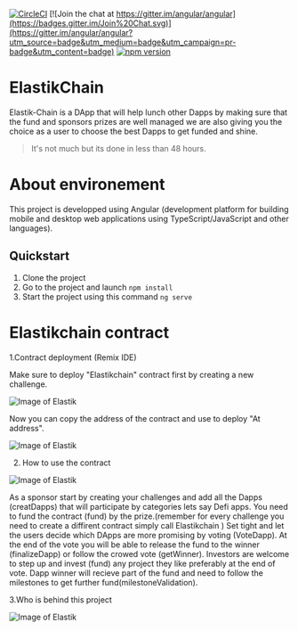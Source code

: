 
[![CircleCI](https://circleci.com/gh/angular/angular/tree/master.svg?style=shield)](https://circleci.com/gh/angular/workflows/angular/tree/master)
[![Join the chat at https://gitter.im/angular/angular](https://badges.gitter.im/Join%20Chat.svg)](https://gitter.im/angular/angular?utm_source=badge&utm_medium=badge&utm_campaign=pr-badge&utm_content=badge)
[![npm version](https://badge.fury.io/js/%40angular%2Fcore.svg)](https://www.npmjs.com/@angular/core)


# ElastikChain
Elastik-Chain is a DApp that will help lunch other Dapps by making sure that the fund and sponsors prizes are well managed we are also giving you the choice as a user to choose the best Dapps to get funded and shine.
> It's not much but its done in less than 48 hours.


# About environement
This project is developped using Angular (development platform for building mobile and desktop web applications using TypeScript/JavaScript and other languages).

## Quickstart

1. Clone the project 
2. Go to the project and launch `npm install`
3. Start the project using this command `ng serve`

# Elastikchain contract

1.Contract deployment (Remix IDE)

Make sure to deploy "Elastikchain" contract first by creating a new challenge.

![Image of Elastik](https://github.com/med-amiine/elastikchain/blob/main/resources/1.PNG)

Now you can copy the address of the contract and use to deploy "At address".

![Image of Elastik](https://github.com/med-amiine/elastikchain/blob/main/resources/2.PNG)

2. How to use the contract

![Image of Elastik](https://github.com/med-amiine/elastikchain/blob/main/resources/3.PNG)

As a sponsor start by creating your challenges and add all the Dapps (creatDapps) that will participate by categories lets say Defi apps.
You need to fund the contract (fund) by the prize.(remember for every challenge you need to create a diffirent contract simply call Elastikchain )
Set tight and let the users decide which DApps are more promising by voting (VoteDapp).
At the end of the vote you will be able to release the fund to the winner (finalizeDapp) or follow the crowed vote (getWinner).
Investors are welcome to step up and invest (fund) any project they like preferably at the end of vote.
Dapp winner will recieve part of the fund and need to follow the milestones to get further fund(milestoneValidation).

3.Who is behind this project

![Image of Elastik](https://github.com/med-amiine/elastikchain/blob/main/resources/elastichain%20web.png)




